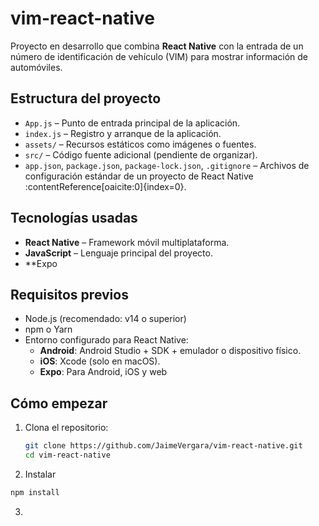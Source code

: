 # vim-react-native

Proyecto en desarrollo que combina **React Native** con la entrada de un número de identificación de vehículo (VIM) para mostrar información de automóviles.

##  Estructura del proyecto

- `App.js` – Punto de entrada principal de la aplicación.
- `index.js` – Registro y arranque de la aplicación.
- `assets/` – Recursos estáticos como imágenes o fuentes.
- `src/` – Código fuente adicional (pendiente de organizar).
- `app.json`, `package.json`, `package-lock.json`, `.gitignore` – Archivos de configuración estándar de un proyecto de React Native :contentReference[oaicite:0]{index=0}.

##  Tecnologías usadas

- **React Native** – Framework móvil multiplataforma.
- **JavaScript** – Lenguaje principal del proyecto.
- **Expo 

##  Requisitos previos

- Node.js (recomendado: v14 o superior)
- npm o Yarn
- Entorno configurado para React Native:
  - **Android**: Android Studio + SDK + emulador o dispositivo físico.
  - **iOS**: Xcode (solo en macOS).
  - **Expo**: Para Android, iOS y web

##  Cómo empezar

1. Clona el repositorio:

   ```bash
   git clone https://github.com/JaimeVergara/vim-react-native.git
   cd vim-react-native
   ```
   
2. Instalar
   
  ```bash
  npm install
  ```

3. 
